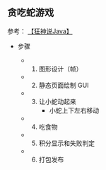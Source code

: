 ## 贪吃蛇游戏

参考： [【狂神说Java】](https://www.bilibili.com/video/BV1HE41127CV?p=2)

- 步骤

     * 1. 图形设计（帧）

     * 2. 静态页面绘制	GUI

     * 3. 让小蛇动起来
          * 小蛇上下左右移动

     * 4. 吃食物

     * 5. 积分显示和失败判定

     * 6. 打包发布

       
